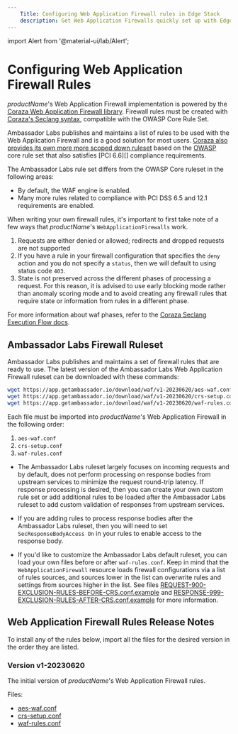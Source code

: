 ```yaml
---
    Title: Configuring Web Application Firewall rules in Edge Stack
    description: Get Web Application Firewalls quickly set up with Edge Stack and create custom firewall rules.
---
```


import Alert from '@material-ui/lab/Alert';

# Configuring Web Application Firewall Rules

$productName$'s Web Application Firewall implementation is powered by the [Coraza Web Application Firewall library][].
Firewall rules must be created with [Coraza's Seclang syntax][], compatible with the OWASP Core Rule Set.

Ambassador Labs publishes and maintains a list of rules to be used with the Web Application Firewall and is a good solution
for most users. [Coraza also provides its own more more scoped down ruleset][] based on the [OWASP][] core rule set that also
satisfies [PCI 6.6][] compliance requirements.

The Ambassador Labs rule set differs from the OWASP Core ruleset in the following areas:

- By default, the WAF engine is enabled.
- Many more rules related to compliance with PCI DSS 6.5 and 12.1 requirements are enabled.

When writing your own firewall rules, it's important to first take note of a few ways that $productName$'s `WebApplicationFirewalls` work.

1. Requests are either denied or allowed; redirects and dropped requests are not supported
2. If you have a rule in your firewall configuration that specifies the `deny` action and you do not specify a `status`, then we will default to
using status code `403`.
3. State is not preserved across the different phases of processing a request. For this reason, it is advised to use early blocking mode
rather than anomaly scoring mode and to avoid creating any firewall rules that require state or information from rules in a different phase.

For more information about waf phases, refer to the [Coraza Seclang Execution Flow docs][].

## Ambassador Labs Firewall Ruleset

Ambassador Labs publishes and maintains a set of firewall rules that are ready to use.
The latest version of the Ambassador Labs Web Application Firewall ruleset can be downloaded with these commands:

```bash
wget https://app.getambassador.io/download/waf/v1-20230620/aes-waf.conf
wget https://app.getambassador.io/download/waf/v1-20230620/crs-setup.conf
wget https://app.getambassador.io/download/waf/v1-20230620/waf-rules.conf
```

Each file must be imported into $productName$'s Web Application Firewall in the following order:

1. `aes-waf.conf`
2. `crs-setup.conf`
3. `waf-rules.conf`

- The Ambassador Labs ruleset largely focuses on incoming requests and by default, does not perform processing on response bodies
from upstream services to minimize the request round-trip latency. If response processing is desired, then you can create your
own custom rule set or add additional rules to be loaded after the Ambassador Labs ruleset to add custom validation of responses
from upstream services.

- If you are adding rules to process response bodies after the Ambassador Labs ruleset, then you will need to set `SecResponseBodyAccess On`
in your rules to enable access to the response body.

- If you'd like to customize the Ambassador Labs default ruleset, you can load your own files before or after `waf-rules.conf`.
Keep in mind that the `WebApplicationFirewall` resource loads firewall configurations via a list of rules sources, and sources lower
in the list can overwrite rules and settings from sources higher in the list. See files [REQUEST-900-EXCLUSION-RULES-BEFORE-CRS.conf.example][]
and [RESPONSE-999-EXCLUSION-RULES-AFTER-CRS.conf.example][] for more information.

## Web Application Firewall Rules Release Notes

<Alert severity="info">
To install any of the rules below, import all the files for the desired version in the order they are listed.
</Alert>

### Version v1-20230620

The initial version of $productName$'s Web Application Firewall rules.

Files:

- [aes-waf.conf](https://app.getambassador.io/download/waf/v1-20230620/aes-waf.conf)
- [crs-setup.conf](https://app.getambassador.io/download/waf/v1-20230620/crs-setup.conf)
- [waf-rules.conf](https://app.getambassador.io/download/waf/v1-20230620/waf-rules.conf)

[OWASP]: https://owasp.org/
[Coraza's Seclang syntax]: https://coraza.io/docs/seclang/
[Coraza Web Application Firewall library]: https://coraza.io/docs/tutorials/introduction/
[Coraza also provides its own more more scoped down ruleset]: https://coraza.io/docs/tutorials/coreruleset/
[REQUEST-900-EXCLUSION-RULES-BEFORE-CRS.conf.example]: https://github.com/coreruleset/coreruleset/blob/v4.0/dev/rules/REQUEST-900-EXCLUSION-RULES-BEFORE-CRS.conf.example
[RESPONSE-999-EXCLUSION-RULES-AFTER-CRS.conf.example]: https://github.com/coreruleset/coreruleset/blob/v4.0/dev/rules/RESPONSE-999-EXCLUSION-RULES-AFTER-CRS.conf.example
[Coraza Seclang Execution Flow docs]: https://coraza.io/docs/seclang/execution-flow/
